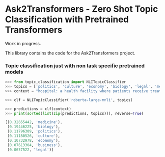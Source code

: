 # Ask2Transformers - Zero Shot Topic Classification with Pretrained Transformers

Work in progress.

This library contains the code for the Ask2Transformers project.


### Topic classification just with non task specific pretrained models

```python
>>> from topic_classification import NLITopicClassifier
>>> topics = ['politics', 'culture', 'economy', 'biology', 'legal', 'medicine', 'business']
>>> context = "hospital: a health facility where patients receive treatment."

>>> clf = NLITopicClassifier('roberta-large-mnli', topics)

>>> predictions = clf(context)
>>> print(sorted(list(zip(predictions, topics))), reverse=True)

[(0.32655442, 'medicine'),
 (0.19446225, 'biology'),
 (0.11796309, 'politics'),
 (0.11180526, 'culture'),
 (0.10732978, 'economy'),
 (0.07613304, 'business'),
 (0.0657522, 'legal')]

```
